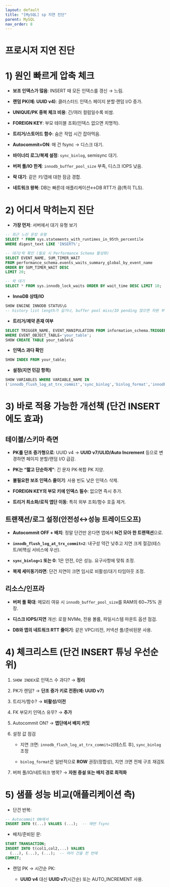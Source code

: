 ```yaml
---
layout: default
title: "[MySQL] sp 지연 진단"
parent: MySQL
nav_order: 8
---
```



# 프로시저 지연 진단

# 1) 원인 빠르게 압축 체크

- **보조 인덱스가 많음**: INSERT 때 모든 인덱스를 갱신 → 느림.
    
- **랜덤 PK(예: UUID v4)**: 클러스터드 인덱스 페이지 분할·랜덤 I/O 증가.
    
- **UNIQUE/PK 중복 체크 비용**: 긴/여러 컬럼일수록 비쌈.
    
- **FOREIGN KEY**: 부모 테이블 조회(인덱스 없으면 치명적).
    
- **트리거/스토어드 함수**: 숨은 작업 시간 잡아먹음.
    
- **Autocommit=ON**: 매 건 fsync → 디스크 대기.
    
- **바이너리 로그/복제 설정**: `sync_binlog`, semisync 대기.
    
- **버퍼 풀/IO 한계**: `innodb_buffer_pool_size` 부족, 디스크 IOPS 낮음.
    
- **락 대기**: 같은 키/갭에 대한 잠금 경합.
    
- **네트워크 왕복**: DB는 빠른데 애플리케이션↔DB RTT가 큼(특히 TLS).
    

# 2) 어디서 막히는지 진단

- **가장 먼저**: 서버에서 대기 유형 보기

```sql
-- 최근 느린 문장 유형
SELECT * FROM sys.statements_with_runtimes_in_95th_percentile
WHERE digest_text LIKE 'INSERT%';

-- 대기/락 확인 (필요 시 Performance Schema 활성화)
SELECT EVENT_NAME, SUM_TIMER_WAIT
FROM performance_schema.events_waits_summary_global_by_event_name
ORDER BY SUM_TIMER_WAIT DESC
LIMIT 20;

-- 락 대기
SELECT * FROM sys.innodb_lock_waits ORDER BY wait_time DESC LIMIT 10;

```
    
       
- **InnoDB 상태/IO**

```sql
SHOW ENGINE INNODB STATUS\G
-- history list length가 길거나, buffer pool miss/IO pending 많으면 자원 부족 신호

```
    
       
- **트리거/제약 존재 여부**

```sql
SELECT TRIGGER_NAME, EVENT_MANIPULATION FROM information_schema.TRIGGERS
WHERE EVENT_OBJECT_TABLE='your_table';
SHOW CREATE TABLE your_table\G

```
    
       
- **인덱스 과다 확인**

```sql
SHOW INDEX FROM your_table;

```
    
       
- **설정(지연 민감 항목)**

```sql
SHOW VARIABLES WHERE VARIABLE_NAME IN
('innodb_flush_log_at_trx_commit','sync_binlog','binlog_format','innodb_buffer_pool_size');

```
   
   

# 3) 바로 적용 가능한 개선책 (단건 INSERT에도 효과)

## 테이블/스키마 측면

- **PK를 단조 증가형으로**: UUID v4 → **UUID v7/ULID/Auto Increment** 등으로 변경하면 페이지 분할/랜덤 I/O 급감.
    
- **PK는 “짧고 단순하게”**: 긴 문자 PK·복합 PK 지양.
    
- **불필요한 보조 인덱스 줄이기**: 사용 빈도 낮은 인덱스 삭제.
    
- **FOREIGN KEY의 부모 키에 인덱스 필수**: 없으면 즉시 추가.
    
- **트리거 최소화/로직 앱단 이동**: 특히 외부 조회/함수 호출 제거.
    

## 트랜잭션/로그 설정(안전성↔성능 트레이드오프)

- **Autocommit OFF + 배치**: 정말 단건만 온다면 앱에서 **N건 모아 한 트랜잭션**으로.
    
- **`innodb_flush_log_at_trx_commit=2`**: 내구성 약간 낮추고 지연 크게 절감(테스트/비핵심 서비스에 우선).
    
- **`sync_binlog=1` 또는 0**: 1은 안전, 0은 성능. 요구사항에 맞춰 조정.
    
- **복제 세미동기라면**: 단건 지연이 크면 임시로 비활성/대기 타임아웃 조정.
    

## 리소스/인프라

- **버퍼 풀 확대**: 메모리 여유 시 `innodb_buffer_pool_size`를 RAM의 60~75% 권장.
    
- **디스크 IOPS/지연** 개선: 로컬 NVMe, 전용 볼륨, 파일시스템 마운트 옵션 점검.
    
- **DB와 앱의 네트워크 RTT 줄이기**: 같은 VPC/리전, 커넥션 풀/준비된문 사용.
    

# 4) 체크리스트 (단건 INSERT 튜닝 우선순위)

1. `SHOW INDEX`로 인덱스 수 과다? → **정리**
    
2. PK가 랜덤? → **단조 증가 키로 전환(예: UUID v7)**
    
3. 트리거/함수? → **비활성/이전**
    
4. FK 부모키 인덱스 유무? → **추가**
    
5. Autocommit ON? → **앱단에서 배치 커밋**
    
6. 설정 값 점검
    
    - 지연 크면: `innodb_flush_log_at_trx_commit=2`(테스트 후), `sync_binlog` 조정
        
    - `binlog_format`은 일반적으로 **ROW** 권장(정합성), 지연 크면 전체 구조 재검토
        
7. 버퍼 풀/IO/네트워크 병목? → **자원 증설 또는 배치 경로 최적화**
    

# 5) 샘플 성능 비교(애플리케이션 측)

- 단건 반복:

```sql
-- Autocommit ON에서
INSERT INTO t(...) VALUES (...);  -- 매번 fsync

```
    
       
- 배치/준비된 문:

```sql
START TRANSACTION;
INSERT INTO t(col1,col2,...) VALUES 
  (...), (...), (...);  -- 여러 건을 한 번에
COMMIT;

```

  
- 랜덤 PK → 시간순 PK:
    
    - **UUID v4** 대신 **UUID v7**(시간순) 또는 AUTO_INCREMENT 사용.